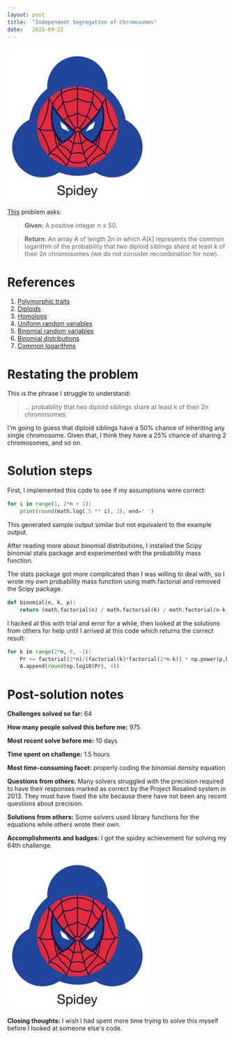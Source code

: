 ```yaml
---
layout: post
title:  "Independent Segregation of Chromosomes"
date:   2025-09-22
---
```


![spidey.png](../assets/spidey.png)

[This](https://rosalind.info/problems/indc/) problem asks:

> **Given**: A positive integer _n_ ≤ 50.

> **Return**: An array _A_ of length 2*n* in which _A_[_k_] represents the common logarithm of the probability that two diploid siblings share at least _k_ of their 2*n* chromosomes (we do not consider recombination for now).

<!--break-->

# References
1. [Polymorphic traits](https://en.wikipedia.org/wiki/Quantitative_trait_locus)
2. [Diploids](https://en.wikipedia.org/wiki/Ploidy#Diploid)
3. [Homologs](https://en.wikipedia.org/wiki/Homologous_chromosome)
4. [Uniform random variables](https://en.wikipedia.org/wiki/Discrete_uniform_distribution)
5. [Binomial random variables](https://rosalind.info/glossary/binomial-random-variable/)
6. [Binomial distributions](https://en.wikipedia.org/wiki/Binomial_distribution)
7. [Common logarithms](https://rosalind.info/glossary/common-logarithm/)

# Restating the problem
This is the phrase I struggle to understand:

> ... probability that two diploid siblings share at least k of their 2n chromosomes.

I'm going to guess that diploid siblings have a 50% chance of inheriting any single chromosome. Given that, I think they have a 25% chance of sharing 2 chromosomes, and so on.

# Solution steps
First, I implemented this code to see if my assumptions were correct:

```python
for i in range(1, 2*n + 1):
    print(round(math.log(.5 ** i), 3), end=' ')
```

This generated sample output similar but not equivalent to the example output.

After reading more about binomial distributions, I installed the Scipy binomial stats package and experimented with the probability mass function.

The stats package got more complicated than I was willing to deal with, so I wrote my own probability mass function using math.factorial and removed the Scipy package.

```python
def binomial(n, k, p):
    return (math.factorial(n) / math.factorial(k) / math.factorial(n-k)) * (p**k * (1-p)**(n-k))
```

I hacked at this with trial and error for a while, then looked at the solutions from others for help until I arrived at this code which returns the correct result:

```python
for k in range(2*n, 0, -1):
    Pr += factorial(2*n)/(factorial(k)*factorial(2*n-k)) * np.power(p,k)*np.power(1-p, 2*n-k)
    A.append(round(np.log10(Pr), 4))
```

# Post-solution notes
**Challenges solved so far:** 64

**How many people solved this before me:** 975

**Most recent solve before me:** 10 days

**Time spent on challenge:** 1.5 hours

**Most time-consuming facet:** properly coding the binomial density equation

**Questions from others:** Many solvers struggled with the precision required to have their responses marked as correct by the Project Rosalind system in 2013. They must have fixed the site because there have not been any recent questions about precision.

**Solutions from others:** Some solvers used library functions for the equations while others wrote their own.

**Accomplishments and badges:** I got the spidey achievement for solving my 64th challenge.

![spidey.png](../assets/spidey.png)

**Closing thoughts:** I wish I had spent more time trying to solve this myself before I looked at someone else's code.
